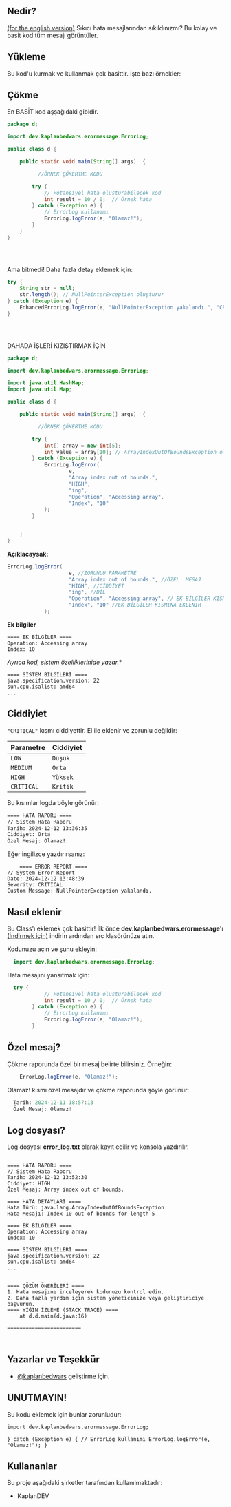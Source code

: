 ## Nedir?
[(for the english version)](https://github.com/KaplanBedwars/Better-error-message/blob/main/README2.MD)
Sıkıcı hata mesajlarından sıkıldınızmı?
Bu kolay ve basit kod tüm mesajı görüntüler.

## Yükleme 

Bu kod'u kurmak ve kullanmak çok basittir. İşte bazı örnekler:

## Çökme

En BASİT kod aşşağıdaki gibidir.

```java
package d;

import dev.kaplanbedwars.erormessage.ErrorLog;

public class d {

    public static void main(String[] args)  {

          //ÖRNEK ÇÖKERTME KODU

        try {
            // Potansiyel hata oluşturabilecek kod
            int result = 10 / 0;  // Örnek hata
        } catch (Exception e) {
            // ErrorLog kullanımı
            ErrorLog.logError(e, "Olamaz!");
        }
    }
}


  
```

Ama bitmedi!
Daha fazla detay eklemek için:
```java
try {
    String str = null;
    str.length(); // NullPointerException oluşturur
} catch (Exception e) {
    EnhancedErrorLog.logError(e, "NullPointerException yakalandı.", "CRITICAL", "tr");
}


  
```


DAHADA İŞLERİ KIZIŞTIRMAK İÇİN


```JAVA
package d;

import dev.kaplanbedwars.erormessage.ErrorLog;

import java.util.HashMap;
import java.util.Map;

public class d {

    public static void main(String[] args)  {

          //ÖRNEK ÇÖKERTME KODU

        try {
            int[] array = new int[5];
            int value = array[10]; // ArrayIndexOutOfBoundsException oluşturur
        } catch (Exception e) {
            ErrorLog.logError(
                    e,
                    "Array index out of bounds.",
                    "HIGH",
                    "ing",
                    "Operation", "Accessing array",
                    "Index", "10"
            );
        }


    }
}
```

**Açıklacaysak:**

```java
ErrorLog.logError(
                    e, //ZORUNLU PARAMETRE
                    "Array index out of bounds.", //ÖZEL  MESAJ
                    "HIGH", //CİDDİYET
                    "ing", //DİL
                    "Operation", "Accessing array", // EK BİLGİLER KISMINA EKLENİR
                    "Index", "10" //EK BİLGİLER KISMINA EKLENİR
            );

```


**Ek bilgiler**

```
==== EK BİLGİLER ==== 
Operation: Accessing array
Index: 10
```

*Ayrıca kod, sistem özelliklerinide yazar.**


```
==== SİSTEM BİLGİLERİ ==== 
java.specification.version: 22
sun.cpu.isalist: amd64
...

```




## Ciddiyiet

`"CRITICAL"` kısmı ciddiyettir. El ile eklenir ve zorunlu değildir:


| Parametre | Ciddiyiet     | 
| :-------- | :------- | 
| `LOW` | `Düşük` | 
|`MEDIUM`    |     `Orta`    |
| `HIGH` | `Yüksek` | 
|   `CRITICAL`   |   `Kritik`      |


Bu kısımlar logda böyle görünür:
```txt
==== HATA RAPORU ====
// Sistem Hata Raporu
Tarih: 2024-12-12 13:36:35
Ciddiyet: Orta
Özel Mesaj: Olamaz!

```
Eğer ingilizce yazdırırsanız:
```
    ==== ERROR REPORT ====
// System Error Report
Date: 2024-12-12 13:48:39
Severity: CRITICAL
Custom Message: NullPointerException yakalandı.

```

## Nasıl eklenir

Bu Class'ı eklemek çok basittir! İlk önce **dev.kaplanbedwars.erormessage**'ı  [(İndirmek için)](https://github.com/KaplanBedwars/Better-error-message/tree/main/src/main/java)  indirin ardından src klasörünüze atın.


Kodunuzu açın ve şunu ekleyin:

```java
  import dev.kaplanbedwars.erormessage.ErrorLog;
```

Hata mesajını yansıtmak için:

```java
  try {
            // Potansiyel hata oluşturabilecek kod
            int result = 10 / 0;  // Örnek hata
        } catch (Exception e) {
            // ErrorLog kullanımı
            ErrorLog.logError(e, "Olamaz!");
        }
```

## Özel mesaj?

Çökme raporunda özel bir mesaj belirte bilirsiniz. Örneğin:

```java
    ErrorLog.logError(e, "Olamaz!");

```
Olamaz! kısmı özel mesajdır ve çökme raporunda şöyle görünür:
  

  ```java
    Tarih: 2024-12-11 18:57:13
    Özel Mesaj: Olamaz!

```
## Log dosyası?

Log dosyası **error_log.txt** olarak kayıt edilir ve konsola yazdırılır.


```log

==== HATA RAPORU ====
// Sistem Hata Raporu
Tarih: 2024-12-12 13:52:30
Ciddiyet: HIGH
Özel Mesaj: Array index out of bounds.

==== HATA DETAYLARI ==== 
Hata Türü: java.lang.ArrayIndexOutOfBoundsException
Hata Mesajı: Index 10 out of bounds for length 5

==== EK BİLGİLER ==== 
Operation: Accessing array
Index: 10

==== SİSTEM BİLGİLERİ ==== 
java.specification.version: 22
sun.cpu.isalist: amd64
...


==== ÇÖZÜM ÖNERİLERİ ==== 
1. Hata mesajını inceleyerek kodunuzu kontrol edin.
2. Daha fazla yardım için sistem yöneticinize veya geliştiriciye başvurun.
==== YIĞIN İZLEME (STACK TRACE) ==== 
	at d.d.main(d.java:16)

========================


```

  
#

  
## Yazarlar ve Teşekkür

- [@kaplanbedwars](https://www.github.com/kaplanbedwars) geliştirme için.

  
## UNUTMAYIN!

Bu kodu eklemek için bunlar zorunludur:

`import dev.kaplanbedwars.erormessage.ErrorLog;`

`} catch (Exception e) {
            // ErrorLog kullanımı
            ErrorLog.logError(e, "Olamaz!");
        }`

  
## Kullananlar

Bu proje aşağıdaki şirketler tarafından kullanılmaktadır:

- KaplanDEV


  
